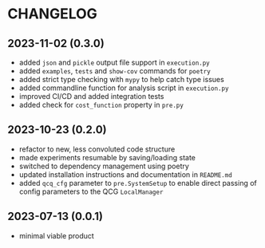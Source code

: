 CHANGELOG
=========

[//]: # (For more details refer to the [documentation]&#40;&#41;.)

2023-11-02 (0.3.0)
--------
* added `json` and `pickle` output file support in `execution.py`
* added `examples`, `tests` and `show-cov` commands for `poetry`
* added strict type checking with `mypy` to help catch type issues
* added commandline function for analysis script in `execution.py`
* improved CI/CD and added integration tests
* added check for `cost_function` property in `pre.py`


2023-10-23 (0.2.0)
-----------------
* refactor to new, less convoluted code structure
* made experiments resumable by saving/loading state
* switched to dependency management using poetry
* updated installation instructions and documentation in `README.md`
* added `qcq_cfg` parameter to `pre.SystemSetup` to enable direct passing of config parameters to the QCG `LocalManager`


2023-07-13 (0.0.1)
-----------------
* minimal viable product
